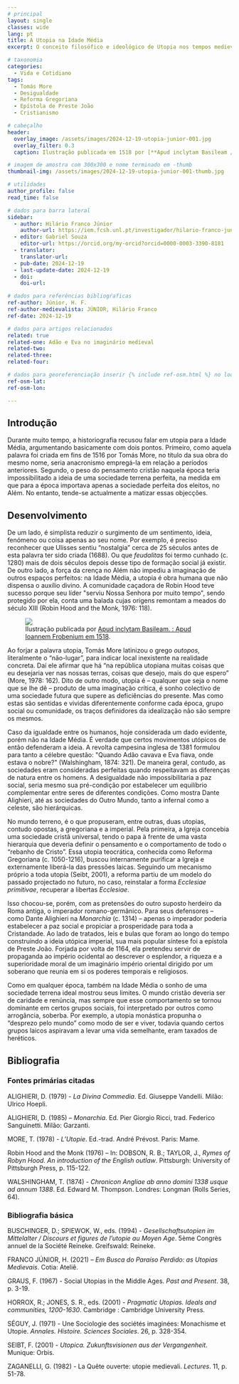 ```yaml
---
# principal
layout: single
classes: wide
lang: pt
title: A Utopia na Idade Média
excerpt: O conceito filosófico e ideológico de Utopia nos tempos medievais

# taxonomia
categories:
  - Vida e Cotidiano
tags:
  - Tomás More
  - Desigualdade
  - Reforma Gregoriana 
  - Epístola de Preste João
  - Cristianismo

# cabeçalho
header:
  overlay_image: /assets/images/2024-12-19-utopia-junior-001.jpg
  overlay_filter: 0.3
  caption: Ilustração publicada em 1518 por [**Apud inclytam Basileam / Apud Ioannem Frobenium**](https://archive.org/details/deoptimoreipstat00more){:target="_blank"}

# imagem de amostra com 300x300 e nome terminado em -thumb
thumbnail-img: /assets/images/2024-12-19-utopia-junior-001-thumb.jpg

# utilidades
author_profile: false
read_time: false

# dados para barra lateral
sidebar:
  - author: Hilário Franco Júnior
    author-url: https://iem.fcsh.unl.pt/investigador/hilario-franco-junior/
  - editor: Gabriel Souza
    editor-url: https://orcid.org/my-orcid?orcid=0000-0003-3390-8181
  - translator: 
    translator-url:
  - pub-date: 2024-12-19
  - last-update-date: 2024-12-19
  - doi: 
    doi-url:

# dados para referências bibliogŕaficas
ref-author: Júnior, H. F.
ref-author-medievalista: JÚNIOR, Hilário Franco
ref-date: 2024-12-19

# dados para artigos relacionados
related: true
related-one: Adão e Eva no imaginário medieval
related-two: 
related-three:  
related-four:  

# dados para georeferenciação inserir {% include ref-osm.html %} no local onde é para surgir mapa
ref-osm-lat: 
ref-osm-lon: 

---
```

## Introdução

Durante muito tempo, a historiografia recusou falar em utopia para a Idade Média, argumentando basicamente com dois pontos. Primeiro, como aquela palavra foi criada em fins de 1516 por Tomás More, no título da sua obra do mesmo nome, seria anacronismo empregá-la em relação a períodos anteriores. Segundo, o peso do pensamento cristão naquela época teria impossibilitado a ideia de uma sociedade terrena perfeita, na medida em que para a época importava apenas a sociedade perfeita dos eleitos, no Além. No entanto, tende-se actualmente a matizar essas objecções. 

## Desenvolvimento
De um lado, é simplista reduzir o surgimento de um sentimento, ideia, fenómeno ou coisa apenas ao seu nome. Por exemplo, é preciso reconhecer que Ulisses sentiu “nostalgia” cerca de 25 séculos antes de esta palavra ter sido criada (1688). Ou que *feudalitas* foi termo cunhado (c. 1280) mais de dois séculos depois desse tipo de formação social já existir. De outro lado, a força da crença no Além não impediu a imaginação de outros espaços perfeitos: na Idade Média, a utopia é obra humana que não dispensa o auxílio divino. A comunidade caçadora de Robin Hood teve sucesso porque seu líder "serviu Nossa Senhora por muito tempo", sendo protegido por ela, conta uma balada cujas origens remontam a meados do século XIII (Robin Hood and the Monk, 1976: 118). 

<figure class="align-center">
    <a href="{{ site.baseurl }}/assets/images/2024-12-19-utopia-junior-001.jpg"><img class="metade" src="{{ site.baseurl }}/assets/images/2024-12-19-utopia-junior-001.jpg"></a>
    <figcaption class="figure-text-center">Ilustração publicada por <a href="https://archive.org/details/deoptimoreipstat00more" target="_blank">Apud inclytam Basileam. : Apud Ioannem Frobenium em 1518</a>.</figcaption>        
</figure>



Ao forjar a palavra utopia, Tomás More latinizou o grego *outopos*, literalmente o “não-lugar”, para indicar local inexistente na realidade concreta. Daí ele afirmar que há “na república utopiana muitas coisas que eu desejaria ver nas nossas terras, coisas que desejo, mais do que espero” (More, 1978: 162). Dito de outro modo, utopia é – qualquer que seja o nome que se lhe dê – produto de uma imaginação crítica, é sonho colectivo de uma sociedade futura que supere as deficiências do presente. Mas como estas são sentidas e vividas diferentemente conforme cada época, grupo social ou comunidade, os traços definidores da idealização não são sempre os mesmos. 

Caso da igualdade entre os humanos, hoje considerada um dado evidente, porém não na Idade Média. É verdade que certos movimentos utópicos de então defenderam a ideia. A revolta campesina inglesa de 1381 formulou para tanto a célebre questão: "Quando Adão cavava e Eva fiava, onde estava o nobre?" (Walshingham, 1874: 321). De maneira geral, contudo, as sociedades eram consideradas perfeitas quando respeitavam as diferenças de natura entre os homens. A desigualdade não impossibilitaria a paz social, seria mesmo sua pré-condição por estabelecer um equilíbrio complementar entre seres de diferentes condições. Como mostra Dante Alighieri, até as sociedades do Outro Mundo, tanto a infernal como a celeste, são hierárquicas.  

No mundo terreno, é o que propuseram, entre outras, duas utopias, contudo opostas, a gregoriana e a imperial. Pela primeira, a Igreja concebia uma sociedade cristã universal, tendo o papa à frente de uma vasta hierarquia que deveria definir o pensamento e o comportamento de todo o “rebanho de Cristo”. Essa utopia teocrática, conhecida como Reforma Gregoriana (c. 1050-1216), buscou internamente purificar a Igreja e externamente liberá-la das pressões laicas. Seguindo um mecanismo próprio a toda utopia (Seibt, 2001), a reforma partiu de um modelo do passado projectado no futuro, no caso, reinstalar a forma *Ecclesiae primitivae*, recuperar a libertas *Ecclesiae*. 

Isso chocou-se, porém, com as pretensões do outro suposto herdeiro da Roma antiga, o imperador romano-germânico. Para seus defensores – como Dante Alighieri na *Monarchia* (c. 1314) – apenas o imperador poderia estabelecer a paz social e propiciar a prosperidade para toda a Cristandade. Ao lado de tratados, leis e bulas que foram ao longo do tempo construindo a ideia utópica imperial, sua mais popular síntese foi a epístola de Preste João. Forjada por volta de 1164, ela pretendeu servir de propaganda ao império ocidental ao descrever o esplendor, a riqueza e a superioridade moral de um imaginário império oriental dirigido por um soberano que reunia em si os poderes temporais e religiosos. 

Como em qualquer época, também na Idade Média o sonho de uma sociedade terrena ideal mostrou seus limites. O mundo cristão deveria ser de caridade e renúncia, mas sempre que esse comportamento se tornou dominante em certos grupos sociais, foi interpretado por outros como arrogância, soberba. Por exemplo, a utopia monástica propunha o “desprezo pelo mundo” como modo de ser e viver, todavia quando certos grupos laicos aspiravam a levar uma vida semelhante, eram taxados de heréticos. 


## Bibliografia

### Fontes primárias citadas
ALIGHIERI, D. (1979) - *La Divina Commedia*. Ed. Giuseppe Vandelli. Milão: Ulrico Hoepli.

ALIGHIERI, D. (1985) – *Monarchia*. Ed. Pier Giorgio Ricci, trad. Federico Sanguinetti. Milão: Garzanti.           

MORE, T. (1978) - *L’Utopie*. Ed.-trad. André Prévost. Paris: Mame. 

Robin Hood and the Monk (1976) – In: DOBSON, R. B.; TAYLOR, J., *Rymes of Robyn Hood. An introduction of the English outlaw*. Pittsburgh: University of Pittsburgh Press, p. 115-122.

WALSHINGHAM, T. (1874) - *Chronicon Angliae ab anno domini 1338 usque ad annum 1388*. Ed. Edward M. Thompson. Londres: Longman (Rolls Series, 64).

### Bibliografia básica
BUSCHINGER, D.; SPIEWOK, W., eds. (1994) - *Gesellschaftsutopien im Mittelalter / Discours et figures de l’utopie au Moyen Age*. 5ème Congrès annuel de la Société Reineke. Greifswald: Reineke.

FRANCO JÚNIOR, H. (2021) – *Em Busca do Paraíso Perdido: as Utopias Medievais*. Cotia: Ateliê.

GRAUS, F. (1967) - Social Utopias in the Middle Ages. *Past and Present*. 38, p. 3-19.

HORROX, R.; JONES, S. R., eds. (2001) - *Pragmatic Utopias. Ideals and communities, 1200-1630*. Cambridge : Cambridge University Press. 

SÉGUY, J. (1971) - Une Sociologie des sociétés imaginées: Monachisme et Utopie. *Annales.  Histoire. Sciences Sociales*. 26, p. 328-354. 

SEIBT, F. (2001) - *Utopica. Zukunftsvisionen aus der Vergangenheit*. Munique: Orbis.         

ZAGANELLI, G. (1982) - La Quête ouverte: utopie medievali. *Lectures*. 11, p. 51-78.
